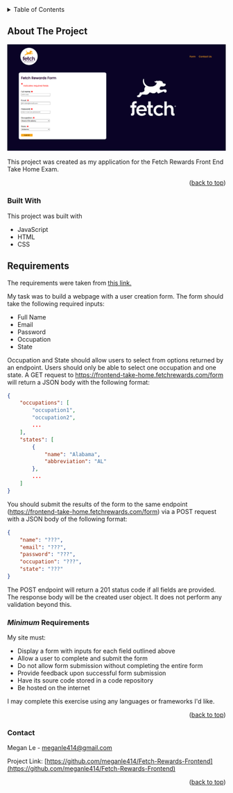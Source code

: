 <!-- TABLE OF CONTENTS -->
<details>
  <summary>Table of Contents</summary>
  <ol>
    <li>
      <a href="#about-the-project">About The Project</a>
      <ul>
        <li><a href="#built-with">Built With</a></li>
      </ul>
    </li>
    <li>
      <a href="#Requirements">Requirements</a>
      <ul>
        <li><a href="#minimum-requirements">Minimum Requirements</a></li>
      </ul>
    </li>
    <li><a href="#contact">Contact</a></li>
  </ol>
</details>

<!-- ABOUT THE PROJECT -->
## About The Project

![Frontend Screen Shot](https://github.com/meganle414/Fetch-Rewards-Frontend/blob/main/images/frontend-screenshot.png?raw=true)

This project was created as my application for the Fetch Rewards Front End Take Home Exam.

<p align="right">(<a href="#readme-top">back to top</a>)</p>

### Built With

This project was built with

* JavaScript
* HTML
* CSS


<!-- REQUIREMENTS -->
## Requirements
The requirements were taken from [this link.](https://fetch-hiring.s3.amazonaws.com/frontend.html)

My task was to build a webpage with a user creation form. The form should take the following required inputs:

* Full Name
* Email
* Password
* Occupation
* State

Occupation and State should allow users to select from options returned by an endpoint. Users should only be able to select one occupation and one state. A GET request to https://frontend-take-home.fetchrewards.com/form will return a JSON body with the following format:
```JSON
{
    "occupations": [
        "occupation1",
        "occupation2",
        ...
    ],
    "states": [
        {
            "name": "Alabama",
            "abbreviation": "AL"
        },
        ...
    ]
}
```
You should submit the results of the form to the same endpoint (https://frontend-take-home.fetchrewards.com/form) via a POST request with a JSON body of the following format:
```JSON
{
    "name": "???",
    "email": "???",
    "password": "???",
    "occupation": "???",
    "state": "???"
}
```
The POST endpoint will return a 201 status code if all fields are provided. The response body will be the created user object. It does not perform any validation beyond this.

### _Minimum_ Requirements

My site must:

* Display a form with inputs for each field outlined above
* Allow a user to complete and submit the form
* Do not allow form submission without completing the entire form
* Provide feedback upon successful form submission
* Have its soure code stored in a code repository
* Be hosted on the internet

I may complete this exercise using any languages or frameworks I'd like.

<p align="right">(<a href="#readme-top">back to top</a>)</p>

### Contact

Megan Le - meganle414@gmail.com

Project Link: [https://github.com/meganle414/Fetch-Rewards-Frontend](https://github.com/meganle414/Fetch-Rewards-Frontend)

<p align="right">(<a href="#readme-top">back to top</a>)</p>
